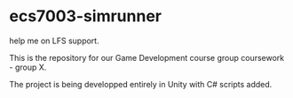 # ecs7003-simrunner

help me on LFS support.

This is the repository for our Game Development course group coursework - group X.

The project is being developped entirely in Unity with C# scripts added.
